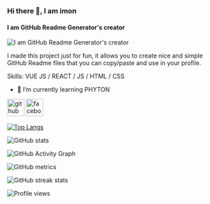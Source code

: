### Hi there 👋, I am imon
#### I am GitHub Readme Generator's creator
![I am GitHub Readme Generator's creator](https://arturssmirnovs.github.io/github-profile-readme-generator/images/banner.png)

I made this project just for fun, it allows you to create nice and simple GitHub Readme files that you can copy/paste and use in your profile.

Skills: VUE JS / REACT / JS / HTML / CSS

- 🌱 I’m currently learning PHYTON 


[<img src='https://cdn.jsdelivr.net/npm/simple-icons@3.0.1/icons/github.svg' alt='github' height='40'>](https://github.com/ehsanulimon)  [<img src='https://cdn.jsdelivr.net/npm/simple-icons@3.0.1/icons/facebook.svg' alt='facebook' height='40'>](https://www.facebook.com/EhsanulImon)  

[![Top Langs](https://github-readme-stats.vercel.app/api/top-langs/?username=ehsanulimon)](https://github.com/anuraghazra/github-readme-stats)

![GitHub stats](https://github-readme-stats.vercel.app/api?username=ehsanulimon&show_icons=true)  

![GitHub Activity Graph](https://activity-graph.herokuapp.com/graph?username=ehsanulimon)  

![GitHub metrics](https://metrics.lecoq.io/ehsanulimon)  

![GitHub streak stats](https://github-readme-streak-stats.herokuapp.com/?user=ehsanulimon)  

![Profile views](https://gpvc.arturio.dev/ehsanulimon)  

